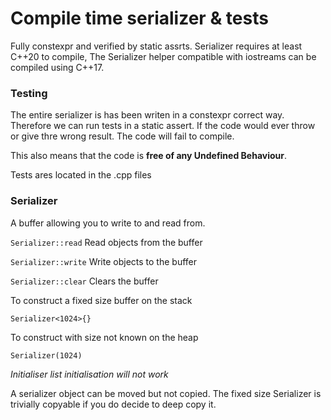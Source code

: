 
# Compile time serializer & tests

Fully constexpr and verified by static assrts. Serializer requires at least C++20 to compile, The Serializer helper compatible with iostreams can be compiled using C++17.

### Testing

The entire serializer is has been writen in a constexpr correct way. Therefore we can run tests in a static assert. If the code would ever throw or give thre wrong result. The code will fail to compile.

This also means that the code is **free of any Undefined Behaviour**.

Tests ares located in the .cpp files

### Serializer

A buffer allowing you to write to and read from.

`Serializer::read`  Read objects from the buffer

`Serializer::write` Write objects to the buffer

`Serializer::clear` Clears the buffer

To construct a fixed size buffer on the stack

`Serializer<1024>{}`

To construct with size not known on the heap

`Serializer(1024)`

*Initialiser list initialisation will not work*

A serializer object can be moved but not copied. The fixed size Serializer is trivially copyable if you do decide to deep copy it.
